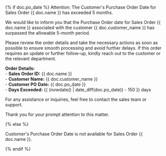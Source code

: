 <p>{% if doc.po_date %}
  Attention: The Customer's Purchase Order Date for Sales Order {{ doc.name }} has exceeded 5 months.
</p>

<p>We would like to inform you that the Purchase Order date for Sales Order {{ doc.name }} associated with the customer {{ doc.customer_name }} has surpassed the allowable 5-month period.</p>

<p>Please review the order details and take the necessary actions as soon as possible to ensure smooth processing and avoid further delays. If this order requires an update or further follow-up, kindly reach out to the customer or the relevant department.</p>

<p><strong>Order Details:</strong><br>
  - <strong>Sales Order ID:</strong> {{ doc.name }}<br>
  - <strong>Customer Name:</strong> {{ doc.customer_name }}<br>
  - <strong>Customer PO Date:</strong> {{ doc.po_date }}<br>
  - <strong>Days Exceeded:</strong> {{ (nowdate() | date_diff(doc.po_date)) - 150 }} days
</p>

<p>For any assistance or inquiries, feel free to contact the sales team or support.</p>

<p>Thank you for your prompt attention to this matter.</p>

<p>{% else %}</p>

<p>Customer's Purchase Order Date is not available for Sales Order {{ doc.name }}.</p>

<p>{% endif %}</p>
